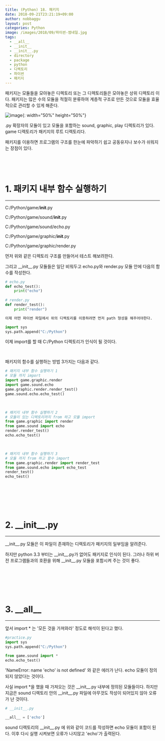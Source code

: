 ```yaml
---
title: (Python) 18. 패키지
date: 2018-09-21T23:21:19+09:00
author: nobbaggu
layout: post
categories: Python
image: /images/2018/09/파이썬-썸네일.jpg
tags:
  - __all__
  - __init__
  - __init__.py
  - directory
  - package
  - python
  - 디렉토리
  - 파이썬
  - 패키지
---
```

패키지는 모듈들을 모아놓은 디렉토리 또는 그 디렉토리들은 모아놓은 상위 디렉토리 이다. 패키지는 많은 수의 모듈을 적절히 분류하여 계층적 구조로 만든 것으로 모듈을 효율적으로 관리할 수 있게 해준다.

![image](https://nobbaggu.github.io/images/2018/09/no-name-14.png){: width="50%" height="50%"}

.py 확장자의 모듈이 있고 모듈을 포함하는 sound, graphic, play 디렉토리가 있다. game 디렉토리가 패키지의 루트 디렉토리다.

패키지를 이용하면 프로그램의 구조를 한눈에 파악하기 쉽고 공동유지나 보수가 쉬워지는 장점이 있다.

&nbsp;

&nbsp;

# 1. 패키지 내부 함수 실행하기

* * *

C:/Python/game/__init__.py


C:/Python/game/sound/__init__.py


C:/Python/game/sound/echo.py


C:/Python/game/graphic/__init__.py


C:/Python/game/graphic/render.py

먼저 위와 같은 디렉토리 구조를 만들어서 테스트 해보려한다.

그리고 \_\_init\_\_.py 모듈들은 일단 비워두고 echo.py와 render.py 모듈 안에 다음의 함수를 작성한다.

~~~ python
# echo.py
def echo_test():
    print("echo")
    
# render.py
def render_test():
    print("render")

이제 어떤 파이썬 파일에서 위의 디렉토리를 이용하려면 먼저 path 형성을 해주어야한다.
~~~

~~~ python
import sys
sys.path.append("C:/Python")
~~~

이제 import를 할 때 C:/Python 디렉토리가 인식이 될 것이다.

&nbsp;

패키지의 함수를 실행하는 방법 3가지는 다음과 같다.

~~~ python
# 패키지 내부 함수 실행하기 1
# 모듈 까지 import
import game.graphic.render
import game.sound.echo
game.graphic.render.render_test()
game.sound.echo.echo_test()
~~~

&nbsp;

~~~ python
# 패키지 내부 함수 실행하기 2
# 모듈이 있는 디렉토리까지 from 하고 모듈 import
from game.graphic import render
from game.sound import echo
render.render_test()
echo.echo_test()
~~~

&nbsp;

~~~ python
# 패키지 내부 함수 실행하기 3
# 모듈 까지 from 하고 함수 import
from game.graphic.render import render_test
from game.sound.echo import echo_test
render_test()
echo_test()
~~~

&nbsp;

&nbsp;

&nbsp;

# 2. \_\_init\_\_.py

* * *

\_\_init\_\_.py 모듈은 이 파일이 존재하는 디렉토리가 패키지의 일부임을 알려준다.

하지만 python 3.3 부터는 \_\_init\_\_.py가 없어도 패키지로 인식이 된다. 그러나 하위 버전 프로그램들과의 호환을 위해 \_\_init\_\_.py 모듈을 포함시켜 주는 것이 좋다.

&nbsp;

&nbsp;

&nbsp;

# 3. \_\_all\_\_

* * *

앞서 import * 는 '모든 것을 가져와라' 정도로 해석이 된다고 했다.

~~~ python
#practice.py
import sys
sys.path.append("C:/Python")

from game.sound import *
echo.echo_test()
~~~

'NameError: name 'echo' is not defined' 와 같은 에러가 난다. echo 모듈이 정의되지 않았다는 것이다.

사실 import *을 했을 때 가져오는 것은 \_\_init\_\_.py 내부에 정의된 모듈들이다. 하지만 지금은 sound 디렉토리 안의 \_\_init\_\_.py 파일에 아무것도 작성이 되어있지 않아 오류가 난 것이다.

~~~ python
# __init__.py

__all__ = ['echo']
~~~

sound 디렉토리의 \_\_init\_\_.py 에 위와 같이 코드를 작성하면 echo 모듈이 포함이 된다. 이후 다시 실행 시켜보면 오류가 나지않고 'echo'가 출력된다.

&nbsp;
